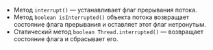 - Метод <code>interrupt()</code> — устанавливает флаг прерывания потока.
- Метод <code>boolean isInterrupted()</code> объекта потока возвращает состояние флага прерывания и оставляет этот флаг нетронутым.
- Статический метод <code>boolean Thread.interrupted()</code> — возвращает состояние флага и сбрасывает его.
